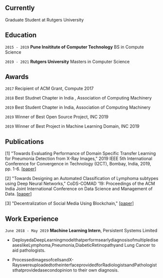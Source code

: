 
## Currently

Graduate Student at Rutgers University

## Education

`2015 - 2019`
__Pune Insititute of Computer Technology__
BS in Compute Science

`2019 - 2021`
__Rutgers University__
Masters in Computer Science 

## Awards

`2017`
Recipient of ACM Grant, Compute 2017

`2018`
Best Studnet Chapter in India , Association of Computing Machinery 

`2019`
Best Student Chapter in India, Association of Computing Machinery

`2019`
Winner of Best Open Source Project, INC 2019

`2019`
Winner of Best Project in Machine Learning Domain, INC 2019

## Publications

<!-- A list is also available [online](https://scholar.google.co.uk/citations?user=LTOTl0YAAAAJ) -->

[1] "Towards Evaluating Performance of Domain Specific Transfer Learning for Pneumonia Detection from X-Ray Images," 2019 IEEE 5th International Conference for Convergence in Technology (I2CT), Bombay, India, 2019, pp. 1-6.
[[paper]](https://ieeexplore.ieee.org/abstract/document/9033555)

[2] "Towards Designing an Automated Classification of Lymphoma subtypes using Deep Neural Networks," CoDS-COMAD '19: Proceedings of the ACM India Joint International Conference on Data Science and Management of Data. [[paper]](https://doi.org/10.1145/3297001.3297019)

[3] "Decentralization of Social Media Using Blockchain," [[paper]](https://arxiv.org/abs/1811.11522.)


## Work Experience

`June 2018 - May 2019`
__Machine Learning Intern__, Persistent Systems Limited 

- DeployedaDeepLearningmodelthatperformsearlydiagnosisofmultiplediseaseslikeLymphoma,Pneumonia,DiabeticRetinopathyand Lung Cancer to aid pathologists.

- ProcessedimagesofcellsandX-RayswereuploadedtotheinterfaceprovidedforRadiologistsandPathologiststhatprovidedasecondopinion to their own diagnosis.



<!-- ### Footer

Last updated: May 2020 -->


